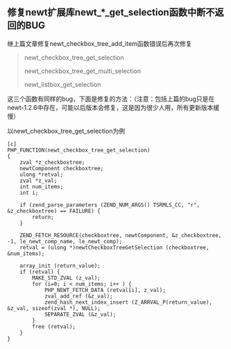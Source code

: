 修复newt扩展库newt_*_get_selection函数中断不返回的BUG
-----------------------------------------------------

继上篇文章修复newt\_checkbox\_tree\_add\_item函数错误后再次修复

>newt\_checkbox\_tree\_get\_selection
>
>newt\_checkbox\_tree\_get\_multi\_selection
>
>newt\_listbox\_get\_selection

这三个函数有同样的bug，下面是修复的方法：（注意：包括上篇的bug只是在newt-1.2.6中存在，可能以后版本会修复，这是因为很少人用，所有更新版本缓慢）


以newt\_checkbox\_tree\_get\_selection为例

	[c]
	PHP_FUNCTION(newt_checkbox_tree_get_selection)  
	{
	    zval *z_checkboxtree;
	    newtComponent checkboxtree;
	    ulong *retval;
	    zval *z_val;
	    int num_items;
	    int i;
	    
	    if (zend_parse_parameters (ZEND_NUM_ARGS() TSRMLS_CC, "r", &z_checkboxtree) == FAILURE) {
	        return;
	    }
	    
	    ZEND_FETCH_RESOURCE(checkboxtree, newtComponent, &z_checkboxtree, -1, le_newt_comp_name, le_newt_comp);
	    retval = (ulong *)newtCheckboxTreeGetSelection (checkboxtree, &num_items);
	
	    array_init (return_value);
	    if (retval) {
	        MAKE_STD_ZVAL (z_val);
	        for (i=0; i < num_items; i++ ) {
	            PHP_NEWT_FETCH_DATA (retval[i], z_val);
	            zval_add_ref (&z_val);
	            zend_hash_next_index_insert (Z_ARRVAL_P(return_value), &z_val, sizeof(zval *), NULL);
	            SEPARATE_ZVAL (&z_val);
	        }
	        free (retval);
	    }
	}
